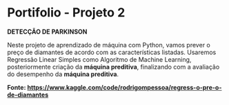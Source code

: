 # Portifolio - Projeto 2

**DETECÇÃO DE PARKINSON**

Neste projeto de aprendizado de máquina com Python, vamos prever o preço de diamantes de acordo com as características listadas. Usaremos Regressão Linear Simples como Algoritmo de Machine Learning, posteriormente criação da **máquina preditiva**, finalizando com a avaliação do desempenho da **máquina preditiva**.

**Fonte: https://www.kaggle.com/code/rodrigompessoa/regress-o-pre-o-de-diamantes**


